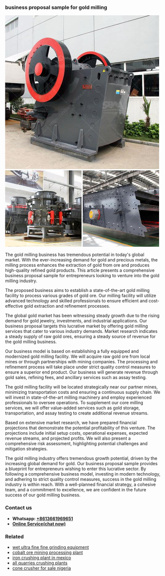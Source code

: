 <h3>business proposal sample for gold milling</h3><img src='1704951490.jpg' alt=''><p>The gold milling business has tremendous potential in today's global market. With the ever-increasing demand for gold and precious metals, the milling process enhances the extraction of gold from ore and produces high-quality refined gold products. This article presents a comprehensive business proposal sample for entrepreneurs looking to venture into the gold milling industry.</p><p>The proposed business aims to establish a state-of-the-art gold milling facility to process various grades of gold ore. Our milling facility will utilize advanced technology and skilled professionals to ensure efficient and cost-effective gold extraction and refinement processes.</p><p>The global gold market has been witnessing steady growth due to the rising demand for gold jewelry, investments, and industrial applications. Our business proposal targets this lucrative market by offering gold milling services that cater to various industry demands. Market research indicates a steady supply of raw gold ores, ensuring a steady source of revenue for the gold milling business.</p><p>Our business model is based on establishing a fully equipped and modernized gold milling facility. We will acquire raw gold ore from local mines or through partnerships with mining companies. The processing and refinement process will take place under strict quality control measures to ensure a superior end product. Our business will generate revenue through gold sales, refining fees, and ancillary services such as assay testing.</p><p>The gold milling facility will be located strategically near our partner mines, minimizing transportation costs and ensuring a continuous supply chain. We will invest in state-of-the-art milling machinery and employ experienced professionals to oversee operations. To supplement our core milling services, we will offer value-added services such as gold storage, transportation, and assay testing to create additional revenue streams.</p><p>Based on extensive market research, we have prepared financial projections that demonstrate the potential profitability of this venture. The projections include initial setup costs, operational expenses, expected revenue streams, and projected profits. We will also present a comprehensive risk assessment, highlighting potential challenges and mitigation strategies.</p><p>The gold milling industry offers tremendous growth potential, driven by the increasing global demand for gold. Our business proposal sample provides a blueprint for entrepreneurs wishing to enter this lucrative sector. By following a comprehensive business model, investing in modern technology, and adhering to strict quality control measures, success in the gold milling industry is within reach. With a well-planned financial strategy, a cohesive team, and a commitment to excellence, we are confident in the future success of our gold milling business.</p><h3>Contact us</h3><ul><li><strong>Whatsapp:&nbsp;<a href="https://wa.me/8613661969651">+8613661969651</a></strong></li><li><a href="https://swt.shibang-china.com/?git&amp;zhl&amp;business proposal sample for gold milling"><strong>Online Service(chat now)</strong></a></li></ul><h3>Related</h3><ul><li><a href='wet ultra fine fine grinding equipment.md'>wet ultra fine fine grinding equipment</a></li><li><a href='cobalt ore mining processing plant.md'>cobalt ore mining processing plant</a></li><li><a href='iron crushing plant in mexico.md'>iron crushing plant in mexico</a></li><li><a href='all quarries crushing plants.md'>all quarries crushing plants</a></li><li><a href='cone crusher for sale nigeria.md'>cone crusher for sale nigeria</a></li></ul>